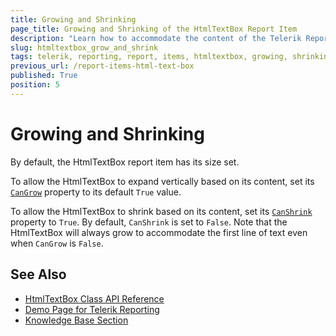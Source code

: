 ```yaml
---
title: Growing and Shrinking
page_title: Growing and Shrinking of the HtmlTextBox Report Item
description: "Learn how to accommodate the content of the Telerik Reporting HtmlTextBox report item by allowing it to grow or shrink correspondingly."
slug: htmltextbox_grow_and_shrink
tags: telerik, reporting, report, items, htmltextbox, growing, shrinking, accommodate, content
previous_url: /report-items-html-text-box
published: True
position: 5
---
```


# Growing and Shrinking

By default, the HtmlTextBox report item has its size set.

To allow the HtmlTextBox to expand vertically based on its content, set its [`CanGrow`](/reporting/api/Telerik.Reporting.TextItemBase#Telerik_Reporting_TextItemBase_CanGrow) property to its default `True` value. 

To allow the HtmlTextBox to shrink based on its content, set its [`CanShrink`](/reporting/api/Telerik.Reporting.TextItemBase#Telerik_Reporting_TextItemBase_CanShrink) property to `True`. By default, `CanShrink` is set to `False`. Note that the HtmlTextBox will always grow to accommodate the first line of text even when `CanGrow` is `False`. 

## See Also 

* [HtmlTextBox Class API Reference](api/telerik.reporting.htmltextbox)
* [Demo Page for Telerik Reporting](https://demos.telerik.com/reporting) 
* [Knowledge Base Section](/knowledge-base)